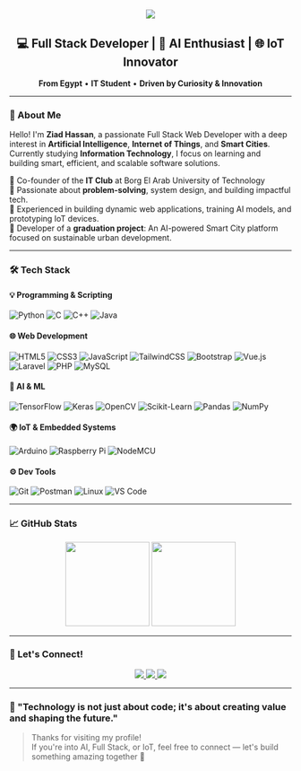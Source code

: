<h1 align="center">
  <img src="https://readme-typing-svg.herokuapp.com/?font=Righteous&size=35&center=true&vCenter=true&width=500&height=70&duration=4000&lines=Hello+there!+👋;+I'm+Ziad+Hassan;" />
</h1>

<h2 align="center">💻 Full Stack Developer | 🤖 AI Enthusiast | 🌐 IoT Innovator</h2>

<p align="center">
  <strong>From Egypt</strong> • <strong>IT Student</strong> • <strong>Driven by Curiosity & Innovation</strong>
</p>

---

### 🚀 About Me

Hello! I'm **Ziad Hassan**, a passionate Full Stack Web Developer with a deep interest in **Artificial Intelligence**, **Internet of Things**, and **Smart Cities**.  
Currently studying **Information Technology**, I focus on learning and building smart, efficient, and scalable software solutions.

🔹 Co-founder of the **IT Club** at Borg El Arab University of Technology  
🔹 Passionate about **problem-solving**, system design, and building impactful tech.  
🔹 Experienced in building dynamic web applications, training AI models, and prototyping IoT devices.  
🔹 Developer of a **graduation project**: An AI-powered Smart City platform focused on sustainable urban development.

---

### 🛠️ Tech Stack

#### 💡 Programming & Scripting
![Python](https://img.shields.io/badge/Python-3776AB?logo=python&logoColor=white)
![C](https://img.shields.io/badge/C-A8B9CC?logo=c&logoColor=white)
![C++](https://img.shields.io/badge/C++-00599C?logo=cplusplus&logoColor=white)
![Java](https://img.shields.io/badge/Java-007396?logo=java&logoColor=white)

#### 🌐 Web Development
![HTML5](https://img.shields.io/badge/HTML5-E34F26?logo=html5&logoColor=white)
![CSS3](https://img.shields.io/badge/CSS3-1572B6?logo=css3&logoColor=white)
![JavaScript](https://img.shields.io/badge/JavaScript-F7DF1E?logo=javascript&logoColor=black)
![TailwindCSS](https://img.shields.io/badge/Tailwind_CSS-38B2AC?logo=tailwindcss&logoColor=white)
![Bootstrap](https://img.shields.io/badge/Bootstrap-563D7C?logo=bootstrap&logoColor=white)
![Vue.js](https://img.shields.io/badge/Vue.js-4FC08D?logo=vue.js&logoColor=white)
![Laravel](https://img.shields.io/badge/Laravel-EF4135?logo=laravel&logoColor=white)
![PHP](https://img.shields.io/badge/PHP-777BB4?logo=php&logoColor=white)
![MySQL](https://img.shields.io/badge/MySQL-4479A1?logo=mysql&logoColor=white)

#### 🤖 AI & ML
![TensorFlow](https://img.shields.io/badge/TensorFlow-FF6F00?logo=tensorflow&logoColor=white)
![Keras](https://img.shields.io/badge/Keras-D00000?logo=keras&logoColor=white)
![OpenCV](https://img.shields.io/badge/OpenCV-5C3EE8?logo=opencv&logoColor=white)
![Scikit-Learn](https://img.shields.io/badge/Scikit--Learn-F7931E?logo=scikit-learn&logoColor=white)
![Pandas](https://img.shields.io/badge/Pandas-150458?logo=pandas&logoColor=white)
![NumPy](https://img.shields.io/badge/NumPy-013243?logo=numpy&logoColor=white)

#### 🌍 IoT & Embedded Systems
![Arduino](https://img.shields.io/badge/Arduino-00979D?logo=arduino&logoColor=white)
![Raspberry Pi](https://img.shields.io/badge/Raspberry%20Pi-A22846?logo=raspberrypi&logoColor=white)
![NodeMCU](https://img.shields.io/badge/NodeMCU-1E88E5?logo=nodemcu&logoColor=white)

#### ⚙️ Dev Tools
![Git](https://img.shields.io/badge/Git-F05032?logo=git&logoColor=white)
![Postman](https://img.shields.io/badge/Postman-FF6C37?logo=postman&logoColor=white)
![Linux](https://img.shields.io/badge/Linux-FCC624?logo=linux&logoColor=black)
![VS Code](https://img.shields.io/badge/VS%20Code-007ACC?logo=visualstudiocode&logoColor=white)

---

### 📈 GitHub Stats

<div align="center">
  <img src="https://github-readme-stats.vercel.app/api?username=Ziad-Abaza&show_icons=true&theme=dracula&count_private=true&hide_border=true" height="150" />
  <img src="https://github-readme-stats.vercel.app/api/top-langs/?username=Ziad-Abaza&layout=compact&theme=dracula&hide_border=true" height="150" />
</div>

---

### 📣 Let's Connect!

<div align="center">
  <a href="https://www.linkedin.com/in/ziad-h-abaza-82276331b/" target="_blank">
    <img src="https://img.shields.io/badge/LinkedIn-0077B5?logo=linkedin&logoColor=white&style=for-the-badge" />
  </a>
  <a href="mailto:zeyad.h.abaza@gmail.com">
    <img src="https://img.shields.io/badge/Gmail-D14836?logo=gmail&logoColor=white&style=for-the-badge" />
  </a>
  <a href="https://ziad-abaza.github.io/Portfolio/" target="_blank">
    <img src="https://img.shields.io/badge/Portfolio-000000?logo=githubpages&logoColor=white&style=for-the-badge" />
  </a>
</div>

---

### 🌟 "Technology is not just about code; it's about **creating value** and **shaping the future**."

> Thanks for visiting my profile!  
> If you're into AI, Full Stack, or IoT, feel free to connect — let's build something amazing together 🚀

